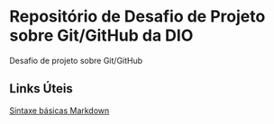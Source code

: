 # Repositório de Desafio de Projeto sobre Git/GitHub da DIO
Desafio de projeto sobre Git/GitHub

## Links Úteis
[Sintaxe básicas Markdown](https://www.markdownguide.org/basic-syntax/)
